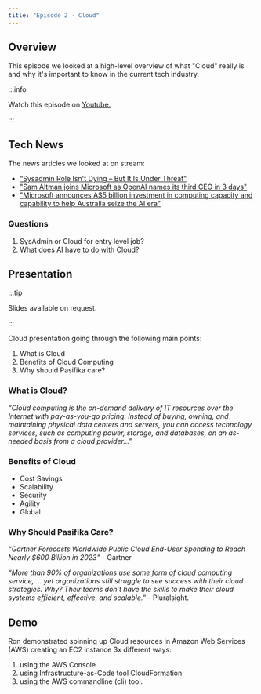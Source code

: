 ```yaml
---
title: "Episode 2 - Cloud"
--- 
```


## Overview

This episode we looked at a high-level overview of what "Cloud" really is and why it's important to know in the current tech industry.

:::info

Watch this episode on [Youtube.](https://www.youtube.com/live/H6wN3hvoMos?si=t1NjH0RK7h2VWANk)

:::

## Tech News

The news articles we looked at on stream:

- [“Sysadmin Role Isn't Dying – But It Is Under Threat”](https://www.itprotoday.com/it-operations/sysadmin-role-isnt-dying-it-under-threat)
- ["Sam Altman joins Microsoft as OpenAI names its third CEO in 3 days"](https://edition.cnn.com/2023/11/20/tech/sam-altman-joins-microsoft/index.html)
- ["Microsoft announces A$5 billion investment in computing capacity and capability to help Australia seize the AI era"](https://news.microsoft.com/en-au/features/microsoft-announces-a5-billion-investment-in-computing-capacity-and-capability-to-help-australia-seize-the-ai-era/)

### Questions
1. SysAdmin or Cloud for entry level job?
2. What does AI have to do with Cloud?

## Presentation

:::tip

Slides available on request.

:::

Cloud presentation going through the following main points:

1. What is Cloud
2. Benefits of Cloud Computing
3. Why should Pasifika care?

### What is Cloud?

_“Cloud computing is the on-demand delivery of IT resources over the Internet
with pay-as-you-go pricing. Instead of buying, owning, and maintaining
physical data centers and servers, you can access technology services, such
as computing power, storage, and databases, on an as-needed basis from a
cloud provider..."_

### Benefits of Cloud

- Cost Savings
- Scalability
- Security
- Agility
- Global

### Why Should Pasifika Care?

_“Gartner Forecasts Worldwide Public Cloud End-User
Spending to Reach Nearly $600 Billion in 2023"_ - Gartner

_“More than 90% of organizations use some form of
cloud computing service, ... yet organizations still
struggle to see success with their cloud strategies.
Why? Their teams don’t have the skills to make their
cloud systems efficient, effective, and scalable.”_ -
Pluralsight.

## Demo

Ron demonstrated spinning up Cloud resources in Amazon Web Services (AWS) creating an EC2 instance 3x different ways:

1. using the AWS Console
2. using Infrastructure-as-Code tool CloudFormation
3. using the AWS commandline (cli) tool.